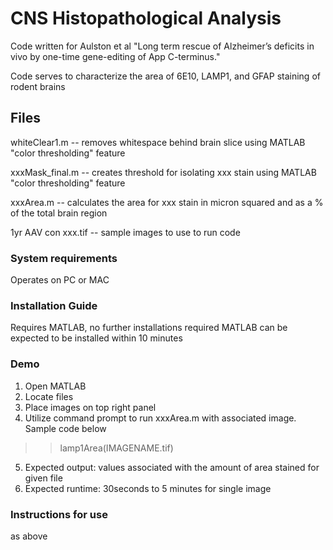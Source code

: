 # CNS Histopathological Analysis
Code written for Aulston et al "Long term rescue of Alzheimer’s deficits in vivo by one-time gene-editing of App C-terminus."

Code serves to characterize the area of 6E10, LAMP1, and GFAP staining of rodent brains

## Files

whiteClear1.m -- removes whitespace behind brain slice using MATLAB "color thresholding" feature

xxxMask_final.m -- creates threshold for isolating xxx stain using MATLAB "color thresholding" feature

xxxArea.m -- calculates the area for xxx stain in micron squared and as a % of the total brain region

1yr AAV con xxx.tif -- sample images to use to run code

### System requirements
Operates on PC or MAC

### Installation Guide
Requires MATLAB, no further installations required
MATLAB can be expected to be installed within 10 minutes

### Demo
1. Open MATLAB
2. Locate files
3. Place images on top right panel
4. Utilize command prompt to run xxxArea.m with associated image. Sample code below
>> lamp1Area(IMAGENAME.tif)
5. Expected output: values associated with the amount of area stained for given file
6. Expected runtime: 30seconds to 5 minutes for single image

### Instructions for use
as above